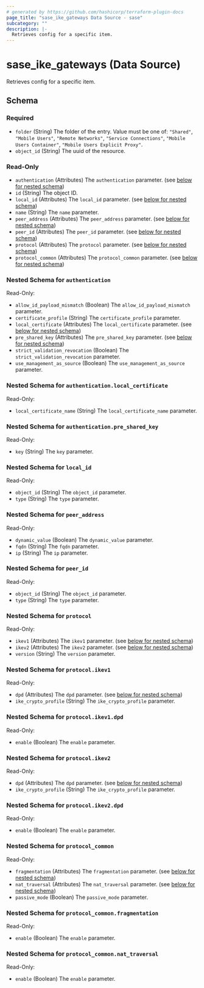 ```yaml
---
# generated by https://github.com/hashicorp/terraform-plugin-docs
page_title: "sase_ike_gateways Data Source - sase"
subcategory: ""
description: |-
  Retrieves config for a specific item.
---
```


# sase_ike_gateways (Data Source)

Retrieves config for a specific item.



<!-- schema generated by tfplugindocs -->
## Schema

### Required

- `folder` (String) The folder of the entry. Value must be one of: `"Shared"`, `"Mobile Users"`, `"Remote Networks"`, `"Service Connections"`, `"Mobile Users Container"`, `"Mobile Users Explicit Proxy"`.
- `object_id` (String) The uuid of the resource.

### Read-Only

- `authentication` (Attributes) The `authentication` parameter. (see [below for nested schema](#nestedatt--authentication))
- `id` (String) The object ID.
- `local_id` (Attributes) The `local_id` parameter. (see [below for nested schema](#nestedatt--local_id))
- `name` (String) The `name` parameter.
- `peer_address` (Attributes) The `peer_address` parameter. (see [below for nested schema](#nestedatt--peer_address))
- `peer_id` (Attributes) The `peer_id` parameter. (see [below for nested schema](#nestedatt--peer_id))
- `protocol` (Attributes) The `protocol` parameter. (see [below for nested schema](#nestedatt--protocol))
- `protocol_common` (Attributes) The `protocol_common` parameter. (see [below for nested schema](#nestedatt--protocol_common))

<a id="nestedatt--authentication"></a>
### Nested Schema for `authentication`

Read-Only:

- `allow_id_payload_mismatch` (Boolean) The `allow_id_payload_mismatch` parameter.
- `certificate_profile` (String) The `certificate_profile` parameter.
- `local_certificate` (Attributes) The `local_certificate` parameter. (see [below for nested schema](#nestedatt--authentication--local_certificate))
- `pre_shared_key` (Attributes) The `pre_shared_key` parameter. (see [below for nested schema](#nestedatt--authentication--pre_shared_key))
- `strict_validation_revocation` (Boolean) The `strict_validation_revocation` parameter.
- `use_management_as_source` (Boolean) The `use_management_as_source` parameter.

<a id="nestedatt--authentication--local_certificate"></a>
### Nested Schema for `authentication.local_certificate`

Read-Only:

- `local_certificate_name` (String) The `local_certificate_name` parameter.


<a id="nestedatt--authentication--pre_shared_key"></a>
### Nested Schema for `authentication.pre_shared_key`

Read-Only:

- `key` (String) The `key` parameter.



<a id="nestedatt--local_id"></a>
### Nested Schema for `local_id`

Read-Only:

- `object_id` (String) The `object_id` parameter.
- `type` (String) The `type` parameter.


<a id="nestedatt--peer_address"></a>
### Nested Schema for `peer_address`

Read-Only:

- `dynamic_value` (Boolean) The `dynamic_value` parameter.
- `fqdn` (String) The `fqdn` parameter.
- `ip` (String) The `ip` parameter.


<a id="nestedatt--peer_id"></a>
### Nested Schema for `peer_id`

Read-Only:

- `object_id` (String) The `object_id` parameter.
- `type` (String) The `type` parameter.


<a id="nestedatt--protocol"></a>
### Nested Schema for `protocol`

Read-Only:

- `ikev1` (Attributes) The `ikev1` parameter. (see [below for nested schema](#nestedatt--protocol--ikev1))
- `ikev2` (Attributes) The `ikev2` parameter. (see [below for nested schema](#nestedatt--protocol--ikev2))
- `version` (String) The `version` parameter.

<a id="nestedatt--protocol--ikev1"></a>
### Nested Schema for `protocol.ikev1`

Read-Only:

- `dpd` (Attributes) The `dpd` parameter. (see [below for nested schema](#nestedatt--protocol--ikev1--dpd))
- `ike_crypto_profile` (String) The `ike_crypto_profile` parameter.

<a id="nestedatt--protocol--ikev1--dpd"></a>
### Nested Schema for `protocol.ikev1.dpd`

Read-Only:

- `enable` (Boolean) The `enable` parameter.



<a id="nestedatt--protocol--ikev2"></a>
### Nested Schema for `protocol.ikev2`

Read-Only:

- `dpd` (Attributes) The `dpd` parameter. (see [below for nested schema](#nestedatt--protocol--ikev2--dpd))
- `ike_crypto_profile` (String) The `ike_crypto_profile` parameter.

<a id="nestedatt--protocol--ikev2--dpd"></a>
### Nested Schema for `protocol.ikev2.dpd`

Read-Only:

- `enable` (Boolean) The `enable` parameter.




<a id="nestedatt--protocol_common"></a>
### Nested Schema for `protocol_common`

Read-Only:

- `fragmentation` (Attributes) The `fragmentation` parameter. (see [below for nested schema](#nestedatt--protocol_common--fragmentation))
- `nat_traversal` (Attributes) The `nat_traversal` parameter. (see [below for nested schema](#nestedatt--protocol_common--nat_traversal))
- `passive_mode` (Boolean) The `passive_mode` parameter.

<a id="nestedatt--protocol_common--fragmentation"></a>
### Nested Schema for `protocol_common.fragmentation`

Read-Only:

- `enable` (Boolean) The `enable` parameter.


<a id="nestedatt--protocol_common--nat_traversal"></a>
### Nested Schema for `protocol_common.nat_traversal`

Read-Only:

- `enable` (Boolean) The `enable` parameter.


